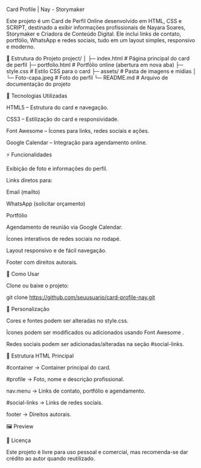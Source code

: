 Card Profile | Nay - Storymaker

Este projeto é um Card de Perfil Online desenvolvido em HTML, CSS e SCRIPT, destinado a exibir informações profissionais de Nayara Soares, Storymaker e Criadora de Conteúdo Digital. Ele inclui links de contato, portfólio, WhatsApp e redes sociais, tudo em um layout simples, responsivo e moderno.

📄 Estrutura do Projeto
project/
│
├─ index.html         # Página principal do card de perfil
├─ portfolio.html     # Portfólio online (abertura em nova aba)
├─ style.css          # Estilo CSS para o card
├─ assets/            # Pasta de imagens e mídias
│   └─ Foto-capa.jpeg # Foto do perfil
└─ README.md          # Arquivo de documentação do projeto

🎨 Tecnologias Utilizadas

HTML5 – Estrutura do card e navegação.

CSS3 – Estilização do card e responsividade.

Font Awesome – Ícones para links, redes sociais e ações.

Google Calendar – Integração para agendamento online.

⚡ Funcionalidades

Exibição de foto e informações do perfil.

Links diretos para:

Email (mailto)

WhatsApp (solicitar orçamento)

Portfólio

Agendamento de reunião via Google Calendar.

Ícones interativos de redes sociais no rodapé.

Layout responsivo e de fácil navegação.

Footer com direitos autorais.

📌 Como Usar

Clone ou baixe o projeto:

git clone https://github.com/seuusuario/card-profile-nay.git


🔧 Personalização

Cores e fontes podem ser alteradas no style.css.

Ícones podem ser modificados ou adicionados usando Font Awesome
.

Redes sociais podem ser adicionadas/alteradas na seção #social-links.

📁 Estrutura HTML Principal

#container → Container principal do card.

#profile → Foto, nome e descrição profissional.

nav.menu → Links de contato, portfólio e agendamento.

#social-links → Links de redes sociais.

footer → Direitos autorais.

🖼️ Preview

📜 Licença

Este projeto é livre para uso pessoal e comercial, mas recomenda-se dar crédito ao autor quando reutilizado.
